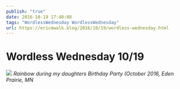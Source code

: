 ```yaml
---
publish: "true"
date: 2016-10-19 17:40:08
tags: "WordlessWednesday WordlessWednesday"
url: https://ericmwalk.blog/2016/10/19/wordless-wednesday.html
---
```


# Wordless Wednesday 10/19

![](https://ericmwalk.blog/uploads/2022/28d716dad3.jpg)
*Rainbow during my daughters Birthday Party (October 2016, Eden Prairie, MN*
